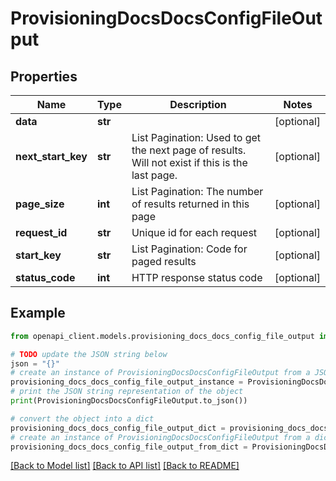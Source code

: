 # ProvisioningDocsDocsConfigFileOutput


## Properties

Name | Type | Description | Notes
------------ | ------------- | ------------- | -------------
**data** | **str** |  | [optional] 
**next_start_key** | **str** | List Pagination: Used to get the next page of results. Will not exist if this is the last page. | [optional] 
**page_size** | **int** | List Pagination: The number of results returned in this page | [optional] 
**request_id** | **str** | Unique id for each request | [optional] 
**start_key** | **str** | List Pagination: Code for paged results | [optional] 
**status_code** | **int** | HTTP response status code | [optional] 

## Example

```python
from openapi_client.models.provisioning_docs_docs_config_file_output import ProvisioningDocsDocsConfigFileOutput

# TODO update the JSON string below
json = "{}"
# create an instance of ProvisioningDocsDocsConfigFileOutput from a JSON string
provisioning_docs_docs_config_file_output_instance = ProvisioningDocsDocsConfigFileOutput.from_json(json)
# print the JSON string representation of the object
print(ProvisioningDocsDocsConfigFileOutput.to_json())

# convert the object into a dict
provisioning_docs_docs_config_file_output_dict = provisioning_docs_docs_config_file_output_instance.to_dict()
# create an instance of ProvisioningDocsDocsConfigFileOutput from a dict
provisioning_docs_docs_config_file_output_from_dict = ProvisioningDocsDocsConfigFileOutput.from_dict(provisioning_docs_docs_config_file_output_dict)
```
[[Back to Model list]](../README.md#documentation-for-models) [[Back to API list]](../README.md#documentation-for-api-endpoints) [[Back to README]](../README.md)


